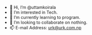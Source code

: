 - 👋 Hi, I’m @uttamkoirala
- 👀 I’m interested in Tech.
- 🌱 I’m currently learning to program.
- 💞️ I’m looking to collaborate on nothing.
- 📫 E-mail Address: urk@urk.com.np

<!---
uttamkoirala/uttamkoirala is a ✨ special ✨ repository because its `README.md` (this file) appears on your GitHub profile.
You can click the Preview link to take a look at your changes.
--->
